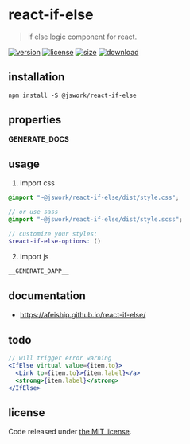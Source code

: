 # react-if-else
> If else logic component for react.

[![version][version-image]][version-url]
[![license][license-image]][license-url]
[![size][size-image]][size-url]
[![download][download-image]][download-url]

## installation
```shell
npm install -S @jswork/react-if-else
```

## properties
__GENERATE_DOCS__

## usage
1. import css
  ```scss
  @import "~@jswork/react-if-else/dist/style.css";

  // or use sass
  @import "~@jswork/react-if-else/dist/style.scss";

  // customize your styles:
  $react-if-else-options: ()
  ```
2. import js
  ```js
__GENERATE_DAPP__
  ```

## documentation
- https://afeiship.github.io/react-if-else/

## todo
```jsx
// will trigger error warning
<IfElse virtual value={item.to}>
  <Link to={item.to}>{item.label}</a>
  <strong>{item.label}</strong>
</IfElse>
```

## license
Code released under [the MIT license](https://github.com/afeiship/react-if-else/blob/master/LICENSE.txt).

[version-image]: https://img.shields.io/npm/v/@jswork/react-if-else
[version-url]: https://npmjs.org/package/@jswork/react-if-else

[license-image]: https://img.shields.io/npm/l/@jswork/react-if-else
[license-url]: https://github.com/afeiship/react-if-else/blob/master/LICENSE.txt

[size-image]: https://img.shields.io/bundlephobia/minzip/@jswork/react-if-else
[size-url]: https://github.com/afeiship/react-if-else/blob/master/dist/react-if-else.min.js

[download-image]: https://img.shields.io/npm/dm/@jswork/react-if-else
[download-url]: https://www.npmjs.com/package/@jswork/react-if-else
